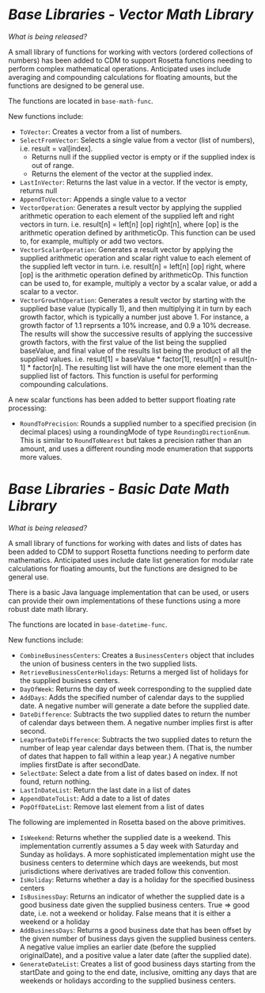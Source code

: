 # *Base Libraries - Vector Math Library*

_What is being released?_

A small library of functions for working with vectors (ordered collections of numbers) has been added to CDM to support Rosetta functions needing to perform complex mathematical operations.  Anticipated uses include averaging and compounding calculations for floating amounts, but the functions are designed to be general use.

The functions are located in `base-math-func`.

New functions include:

* `ToVector`: Creates a vector from a list of numbers.
* `SelectFromVector`: Selects a single value from a vector (list of numbers), i.e. result = val[index].  
  * Returns null if the supplied vector is empty or if the supplied index is out of range.  
  * Returns the element of the vector at the supplied index.
* `LastInVector`: Returns the last value in a vector.  If the vector is empty, returns null
* `AppendToVector`: Appends a single value to a vector
* `VectorOperation`: Generates a result vector by applying the supplied arithmetic operation to each element of the supplied left and right vectors in turn.  i.e. result[n] = left[n] [op] right[n], where [op] is the arithmetic operation defined by arithmeticOp.  This function can be used to, for example, multiply or add two vectors.
* `VectorScalarOperation`: Generates a result vector by applying the supplied arithmetic operation and scalar right value to each element of the supplied left vector in turn. i.e. result[n] = left[n] [op] right, where [op] is the arithmetic operation defined by arithmeticOp.  This function can be used to, for example, multiply a vector by a scalar value, or add a scalar to a vector.
* `VectorGrowthOperation`: Generates a result vector by starting with the supplied base value (typically 1), and then multiplying it in turn by each growth factor, which is typically a number just above 1.  For instance, a growth factor of 1.1 reprsents a 10% increase, and 0.9 a 10% decrease.  The results will show the successive results of applying the successive growth factors, with the first value of the list being the supplied baseValue, and final value of the results list being the product of all the supplied values.  i.e. result[1] = baseValue * factor[1], result[n] = result[n-1] * factor[n].  The resulting list will have the one more element than the supplied list of factors.  This function is useful for performing compounding calculations.


A new scalar functions has been added to better support floating rate processing:
* `RoundToPrecision`:  Rounds a supplied number to a specified precision (in decimal places) using a roundingMode of type `RoundingDirectionEnum`.  This is similar to `RoundToNearest` but takes a precision rather than an amount, and uses a different rounding mode enumeration that supports more values.

# *Base Libraries - Basic Date Math Library*

_What is being released?_

A small library of functions for working with dates and lists of dates has been added to CDM to support Rosetta 
functions needing to perform date mathematics.  Anticipated uses include date list generation for modular rate 
calculations for floating amounts, but the functions are designed to be general use.

There is a basic Java language implementation that can be used, or users can provide their own implementations
of these functions using a more robust date math library.

The functions are located in `base-datetime-func`.

New functions include:

* `CombineBusinessCenters`: Creates a `BusinessCenters` object that includes the union of business centers in the two supplied lists.
* `RetrieveBusinessCenterHolidays`: Returns a merged list of holidays for the supplied business centers.
* `DayOfWeek`: Returns the day of week corresponding to the supplied date
* `AddDays`: Adds the specified number of calendar days to the supplied date.  A negative number will generate a date before the supplied date.
* `DateDifference`: Subtracts the two supplied dates to return the number of calendar days between them.  A negative number implies first is after second.
* `LeapYearDateDifference`: Subtracts the two supplied dates to return the number of leap year calendar days between them. (That is, the number of dates that happen to fall within a leap year.)  A negative number implies firstDate is after secondDate.
* `SelectDate`: Select a date from a list of dates based on index.  If not found, return nothing.
* `LastInDateList`: Return the last date in a list of dates
* `AppendDateToList`: Add a date to a list of dates
* `PopOffDateList`:  Remove last element from a list of dates

The following are implemented in Rosetta based on the above primitives.
* `IsWeekend`: Returns whether the supplied date is a weekend.  This implementation currently assumes a 5 day week with Saturday and Sunday as holidays.  A more sophisticated implementation might use the business centers to determine which days are weekends, but most jurisdictions where derivatives are traded follow this convention.
* `IsHoliday`: Returns whether a day is a holiday for the specified business centers
* `IsBusinessDay`: Returns an indicator of whether the supplied date is a good business date given the supplied business centers.  True => good date, i.e. not a weekend or holiday. False means that it is either a weekend or a holiday
* `AddBusinessDays`: Returns a good business date that has been offset by the given number of business days given the supplied business centers.  A negative value implies an earlier date (before the supplied originalDate), and a positive value a later date (after the supplied date).
* `GenerateDateList`: Creates a list of good business days starting from the startDate and going to the end date, inclusive, omitting any days that are weekends or holidays according to the supplied business centers.
